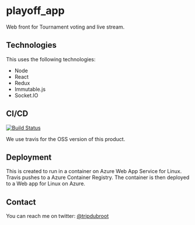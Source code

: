 # playoff_app
Web front for Tournament voting and live stream.

## Technologies
This uses the following technologies:

 - Node
 - React
 - Redux
 - Immutable.js
 - Socket.IO

## CI/CD

[![Build Status](https://travis-ci.org/PixelPlayoffs/playoff_app.svg?branch=master)](https://travis-ci.org/PixelPlayoffs/playoff_app)

We use travis for the OSS version of this product.

## Deployment
This is created to run in a container on Azure Web App Service for Linux. Travis pushes to a Azure Container Registry. The container is then deployed to a Web app for Linux on Azure.

## Contact
You can reach me on twitter: [@tripdubroot](http://twitter.com/tripdubroot)
